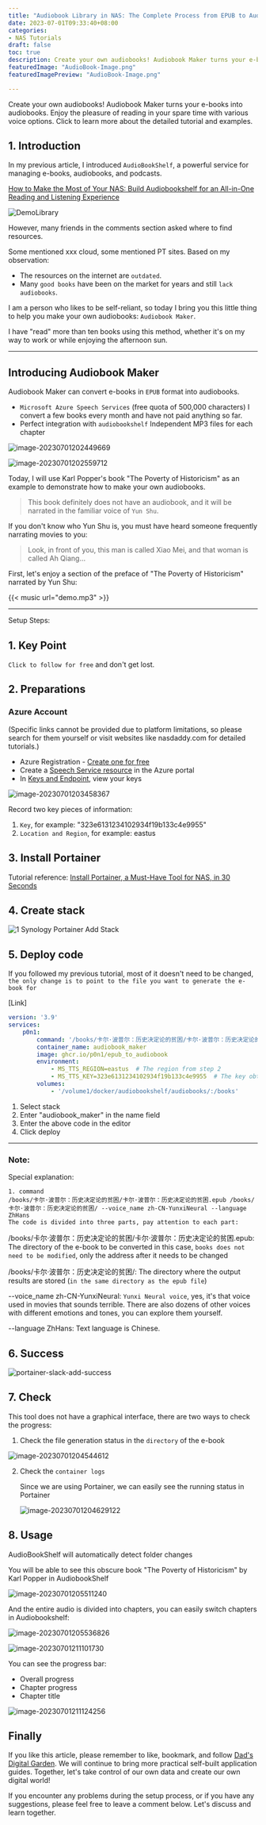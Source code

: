 ```yaml
---
title: "Audiobook Library in NAS: The Complete Process from EPUB to Audiobook Turn Your E-books into Audiobooks"
date: 2023-07-01T09:33:40+08:00
categories:
- NAS Tutorials
draft: false
toc: true
description: Create your own audiobooks! Audiobook Maker turns your e-books into audiobooks. Enjoy the pleasure of reading in your spare time with various voice options. Click to learn more about the detailed tutorial and examples.
featuredImage: "AudioBook-Image.png"
featuredImagePreview: "AudioBook-Image.png"

---
```

Create your own audiobooks! Audiobook Maker turns your e-books into audiobooks. Enjoy the pleasure of reading in your spare time with various voice options. Click to learn more about the detailed tutorial and examples.
<!--more-->

## 1. Introduction

In my previous article, I introduced `AudioBookShelf`, a powerful service for managing e-books, audiobooks, and podcasts.

[How to Make the Most of Your NAS: Build Audiobookshelf for an All-in-One Reading and Listening Experience](/how-to-install-audiobookshelf-on-your-nas/)

![DemoLibrary](202306290221993.png)

However, many friends in the comments section asked where to find resources.

Some mentioned xxx cloud, some mentioned PT sites. Based on my observation:

- The resources on the internet are `outdated`.
- Many `good books` have been on the market for years and still `lack audiobooks`.

I am a person who likes to be self-reliant, so today I bring you this little thing to help you make your own audiobooks: `Audiobook Maker`.

I have "read" more than ten books using this method, whether it's on my way to work or while enjoying the afternoon sun.

---

## Introducing Audiobook Maker

Audiobook Maker can convert e-books in `EPUB` format into audiobooks.

- `Microsoft Azure Speech Services` (free quota of 500,000 characters)
  I convert a few books every month and have not paid anything so far.
- Perfect integration with `audiobookshelf`
  Independent MP3 files for each chapter

![image-20230701202449669](image-20230701202449669.png)

![image-20230701202559712](image-20230701202559712.png)

Today, I will use Karl Popper's book "The Poverty of Historicism" as an example to demonstrate how to make your own audiobooks.

> This book definitely does not have an audiobook, and it will be narrated in the familiar voice of `Yun Shu`.

If you don't know who Yun Shu is, you must have heard someone frequently narrating movies to you:

> Look, in front of you, this man is called Xiao Mei, and that woman is called Ah Qiang...

First, let's enjoy a section of the preface of "The Poverty of Historicism" narrated by Yun Shu:

{{< music url="demo.mp3" >}}

---

Setup Steps:

## 1. Key Point

`Click to follow for free` and don't get lost.

## 2. Preparations

### Azure Account

(Specific links cannot be provided due to platform limitations, so please search for them yourself or visit websites like nasdaddy.com for detailed tutorials.)

- Azure Registration - [Create one for free](https://azure.microsoft.com/free/cognitive-services)
- Create a [Speech Service resource](https://portal.azure.com/#create/Microsoft.CognitiveServicesSpeechServices) in the Azure portal
- In [Keys and Endpoint](https://learn.microsoft.com/en-us/azure/cognitive-services/cognitive-services-apis-create-account#get-the-keys-for-your-resource), view your keys

![image-20230701203458367](image-20230701203458367.png)

Record two key pieces of information:

1. `Key`, for example: "323e6131234102934f19b133c4e9955"
2. `Location and Region`, for example: eastus

## 3. Install Portainer

Tutorial reference:
[Install Portainer, a Must-Have Tool for NAS, in 30 Seconds](/how-to-install-portainer-in-nas/)

## 4. Create stack

![1 Synology Portainer Add Stack](images/portainer-slack-add.png)

## 5. Deploy code

If you followed my previous tutorial, most of it doesn't need to be changed, `the only change is to point to the file you want to generate the e-book for`

[Link]

```yaml
version: '3.9'
services:
    p0n1:
        command: '/books/卡尔·波普尔：历史决定论的贫困/卡尔·波普尔：历史决定论的贫困.epub /books/卡尔·波普尔：历史决定论的贫困/ --voice_name zh-CN-YunxiNeural --language ZhHans'
        container_name: audiobook_maker
        image: ghcr.io/p0n1/epub_to_audiobook
        environment:
            - MS_TTS_REGION=eastus  # The region from step 2
            - MS_TTS_KEY=323e6131234102934f19b133c4e9955  # The key obtained from step 2 (this key is my key)
        volumes:
            - '/volume1/docker/audiobookshelf/audiobooks/:/books'

```

1. Select stack
2. Enter "audiobook_maker" in the name field
3. Enter the above code in the editor
4. Click deploy

---

### Note:

Special explanation:

```
1. command
/books/卡尔·波普尔：历史决定论的贫困/卡尔·波普尔：历史决定论的贫困.epub /books/卡尔·波普尔：历史决定论的贫困/ --voice_name zh-CN-YunxiNeural --language ZhHans
The code is divided into three parts, pay attention to each part:
```

/books/卡尔·波普尔：历史决定论的贫困/卡尔·波普尔：历史决定论的贫困.epub: The directory of the e-book to be converted in this case, `books does not need to be modified`, only the address after it needs to be changed

/books/卡尔·波普尔：历史决定论的贫困/: The directory where the output results are stored (`in the same directory as the epub file`)

--voice_name zh-CN-YunxiNeural: `Yunxi Neural voice`, yes, it's that voice used in movies that sounds terrible. There are also dozens of other voices with different emotions and tones, you can explore them yourself.

--language ZhHans: Text language is Chinese.

## 6. Success

![portainer-slack-add-success](images/portainer-slack-add-success.png)



## 7. Check

This tool does not have a graphical interface, there are two ways to check the progress:

1. Check the file generation status in the `directory` of the e-book

![image-20230701204544612](image-20230701204544612.png)

2. Check the `container logs`

   Since we are using Portainer, we can easily see the running status in Portainer

   ![image-20230701204629122](image-20230701204629122.png)

## 8. Usage

AudioBookShelf will automatically detect folder changes

You will be able to see this obscure book "The Poverty of Historicism" by Karl Popper in AudiobookShelf

![image-20230701205511240](image-20230701205511240.png)



And the entire audio is divided into chapters, you can easily switch chapters in Audiobookshelf:

![image-20230701205536826](image-20230701205536826.png)

![image-20230701211101730](image-20230701211101730.png)

You can see the progress bar:

- Overall progress
- Chapter progress
- Chapter title

![image-20230701211124256](image-20230701211124256.png)



## Finally

If you like this article, please remember to like, bookmark, and follow [Dad's Digital Garden](https://nasdaddy.com). We will continue to bring more practical self-built application guides. Together, let's take control of our own data and create our own digital world!

If you encounter any problems during the setup process, or if you have any suggestions, please feel free to leave a comment below. Let's discuss and learn together.